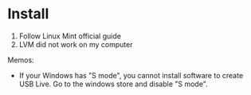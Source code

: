 # Install

1. Follow Linux Mint official guide
2. LVM did not work on my computer

Memos:
* If your Windows has "S mode", you cannot install software to create USB Live. Go to the windows store and disable "S mode".
